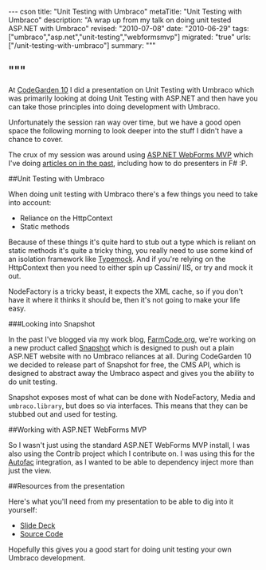 --- cson
title: "Unit Testing with Umbraco"
metaTitle: "Unit Testing with Umbraco"
description: "A wrap up from my talk on doing unit tested ASP.NET with Umbraco"
revised: "2010-07-08"
date: "2010-06-29"
tags: ["umbraco","asp.net","unit-testing","webformsmvp"]
migrated: "true"
urls: ["/unit-testing-with-umbraco"]
summary: """

"""
---
At [CodeGarden 10][1] I did a presentation on Unit Testing with Umbraco which was primarily looking at doing Unit Testing with ASP.NET and then have you can take those principles into doing development with Umbraco.

Unfortunately the session ran way over time, but we have a good open space the following morning to look deeper into the stuff I didn't have a chance to cover.

The crux of my session was around using [ASP.NET WebForms MVP][2] which I've doing [articles on in the past][3], including how to do presenters in F# :P.

##Unit Testing with Umbraco

When doing unit testing with Umbraco there's a few things you need to take into account:

 - Reliance on the HttpContext
 - Static methods

Because of these things it's quite hard to stub out a type which is reliant on static methods it's quite a tricky thing, you really need to use some kind of an isolation framework like [Typemock][4]. And if you're relying on the HttpContext then you need to either spin up Cassini/ IIS, or try and mock it out.

NodeFactory is a tricky beast, it expects the XML cache, so if you don't have it where it thinks it should be, then it's not going to make your life easy.

###Looking into Snapshot

In the past I've blogged via my work blog, [FarmCode.org][5], we're working on a new product called [Snapshot][6] which is designed to push out a plain ASP.NET website with no Umbraco reliances at all. During CodeGarden 10 we decided to release part of Snapshot for free, the CMS API, which is designed to abstract away the Umbraco aspect and gives you the ability to do unit testing.

Snapshot exposes most of what can be done with NodeFactory, Media and `umbraco.library`, but does so via interfaces. This means that they can be stubbed out and used for testing.

##Working with ASP.NET WebForms MVP

So I wasn't just using the standard ASP.NET WebForms MVP install, I was also using the Contrib project which I contribute on. I was using this for the [Autofac][7] integration, as I wanted to be able to dependency inject more than just the view.

##Resources from the presentation

Here's what you'll need from my presentation to be able to dig into it yourself:

- [Slide Deck][8]
- [Source Code][9]

Hopefully this gives you a good start for doing unit testing your own Umbraco development.


  [1]: /codegarden-10
  [2]: http://webformsmvp.com
  [3]: /webforms-mvp
  [4]: http://www.typemock.com
  [5]: http://farmcode.org
  [6]: http://farmcode.org/page/Snapshot.aspx
  [7]: http://code.google.com/p/autofac
  [8]: /get/umbraco/cg10/UnitTestableUmbraco-Slides.zip
  [9]: /get/umbraco/cg10/CodeGarden10.zip
